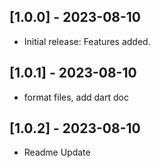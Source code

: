 ## [1.0.0] - 2023-08-10
- Initial release: Features added.

## [1.0.1] - 2023-08-10
- format files, add dart doc

## [1.0.2] - 2023-08-10
- Readme Update